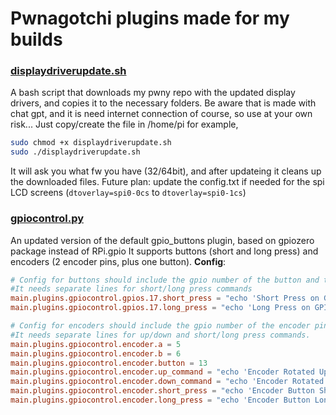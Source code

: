 # Pwnagotchi plugins made for my builds

### [displaydriverupdate.sh](https://github.com/RasTacsko/Pwnagotchi-plugins/blob/main/displaydriverupdate.sh "displaydriverupdate.sh")

A  bash script that downloads my pwny repo with the updated display drivers, and copies it to the necessary folders.
Be aware that is made with chat gpt, and it is need internet connection of course, so use at your own risk...
Just copy/create the file in /home/pi for example, 
```bash
sudo chmod +x displaydriverupdate.sh
sudo ./displaydriverupdate.sh
```
It will ask you what fw you have (32/64bit), and after updateing it cleans up the downloaded files.
Future plan: update the config.txt if needed for the spi LCD screens (`dtoverlay=spi0-0cs` to `dtoverlay=spi0-1cs`)

### [**gpiocontrol.py**](https://github.com/RasTacsko/Pwnagotchi-plugins/blob/main/gpiocontrol.py "gpiocontrol.py")

An updated version of the default gpio_buttons plugin, based on gpiozero package instead of RPi.gpio
It supports buttons (short and long press) and encoders (2 encoder pins, plus one button).
**Config**:
```toml
# Config for buttons should include the gpio number of the button and the commands to run.
#It needs separate lines for short/long press commands
main.plugins.gpiocontrol.gpios.17.short_press = "echo 'Short Press on GPIO 17'"
main.plugins.gpiocontrol.gpios.17.long_press = "echo 'Long Press on GPIO 17'"

# Config for encoders should include the gpio number of the encoder pins, the gpio number of the button pin, and the commands to run.
#It needs separate lines for up/down and short/long press commands.
main.plugins.gpiocontrol.encoder.a = 5
main.plugins.gpiocontrol.encoder.b = 6
main.plugins.gpiocontrol.encoder.button = 13
main.plugins.gpiocontrol.encoder.up_command = "echo 'Encoder Rotated Up'"
main.plugins.gpiocontrol.encoder.down_command = "echo 'Encoder Rotated Down'"
main.plugins.gpiocontrol.encoder.short_press = "echo 'Encoder Button Short Pressed'"
main.plugins.gpiocontrol.encoder.long_press = "echo 'Encoder Button Long Pressed'"
```



